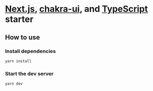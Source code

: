 # [Next.js](https://nextjs.org/), [chakra-ui](https://github.com/chakra-ui/chakra-ui), and [TypeScript](https://www.typescriptlang.org/) starter

## How to use

### Install dependencies

```bash
yarn install
```

### Start the dev server

```bash
yarn dev
```
